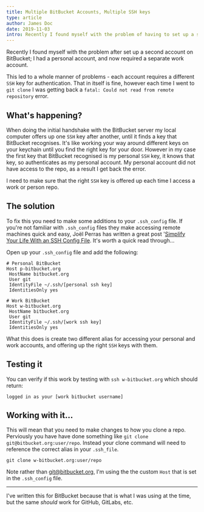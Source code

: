 ```yaml
---
title: Multiple BitBucket Accounts, Multiple SSH keys
type: article
author: James Doc
date: 2019-11-03
intro: Recently I found myself with the problem of having to set up a second account on BitBucket; one personal account, and one work account…
---
```


Recently I found myself with the problem after set up a second account on BitBucket; I had a personal account, and now required a separate work account.

This led to a whole manner of problems - each account requires a different `SSH` key for authentication. That in itself is fine, however each time I went to `git clone` I was getting back a `fatal: Could not read from remote repository` error.

## What's happening?

When doing the initial handshake with the BitBucket server my local computer offers up one `SSH` key after another, until it finds a key that BitBucket recognises. It's like working your way around different keys on your keychain until you find the right key for your door. However in my case the first key that BitBucket recognised is my personal `SSH` key, it knows that key, so authenticates as my personal account. My personal account did not have access to the repo, as a result I get back the error.

I need to make sure that the right `SSH` key is offered up each time I access a work or person repo.

## The solution

To fix this you need to make some additions to your `.ssh_config` file. If you're not familiar with `.ssh_config` files they make accessing remote machines quick and easy, Joël Perras has written a great post '[Simplify Your Life With an SSH Config File](https://nerderati.com/2011/03/17/simplify-your-life-with-an-ssh-config-file/). It's worth a quick read through…

Open up your `.ssh_config` file and add the following:

```
# Personal BitBucket
Host p-bitbucket.org
 HostName bitbucket.org
 User git
 IdentityFile ~/.ssh/[personal ssh key]
 IdentitiesOnly yes

# Work BitBucket
Host w-bitbucket.org
 HostName bitbucket.org
 User git
 IdentityFile ~/.ssh/[work ssh key]
 IdentitiesOnly yes
```

What this does is create two different alias for accessing your personal and work accounts, and offering up the right `SSH` keys with them.

## Testing it

You can verify if this work by testing with `ssh w-bitbucket.org` which should return:

```
logged in as your [work bitbucket username]
```

## Working with it…

This will mean that you need to make changes to how you clone a repo. Perviously you have have done something like `git clone git@bitbucket.org:user/repo`. Instead your clone command will need to reference the correct alias in your `.ssh_file`.

```
git clone w-bitbucket.org:user/repo
```

Note rather than git@bitbucket.org, I'm using the the custom `Host` that is set in the `.ssh_config` file.

---

I've written this for BitBucket because that is what I was using at the time, but the same _should_ work for GitHub, GitLabs, etc.
